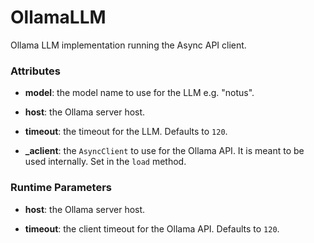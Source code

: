 # OllamaLLM


Ollama LLM implementation running the Async API client.







### Attributes

- **model**: the model name to use for the LLM e.g. "notus".

- **host**: the Ollama server host.

- **timeout**: the timeout for the LLM. Defaults to `120`.

- **_aclient**: the `AsyncClient` to use for the Ollama API. It is meant to be used internally.  Set in the `load` method.





### Runtime Parameters

- **host**: the Ollama server host.

- **timeout**: the client timeout for the Ollama API. Defaults to `120`.





